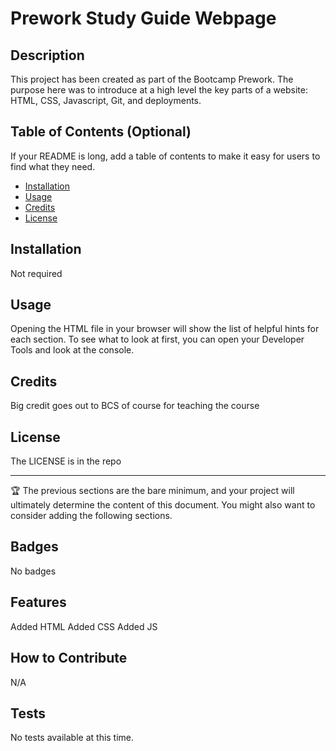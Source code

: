 # Prework Study Guide Webpage

## Description

This project has been created as part of the Bootcamp Prework. The purpose here was to introduce at a high level the key parts of a website: HTML, CSS, Javascript, Git, and deployments.

## Table of Contents (Optional)

If your README is long, add a table of contents to make it easy for users to find what they need.

- [Installation](#installation)
- [Usage](#usage)
- [Credits](#credits)
- [License](#license)

## Installation

Not required

## Usage

Opening the HTML file in your browser will show the list of helpful hints for each section. To see what to look at first, you can open your Developer Tools and look at the console.

## Credits

Big credit goes out to BCS of course for teaching the course

## License

The LICENSE is in the repo

---

🏆 The previous sections are the bare minimum, and your project will ultimately determine the content of this document. You might also want to consider adding the following sections.

## Badges

No badges

## Features

Added HTML
Added CSS
Added JS

## How to Contribute

N/A

## Tests

No tests available at this time.
